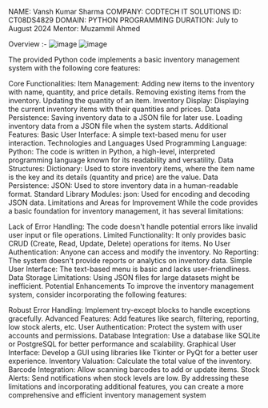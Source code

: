 NAME: Vansh Kumar Sharma
COMPANY: CODTECH IT SOLUTIONS
ID: CT08DS4829
DOMAIN: PYTHON PROGRAMMING
DURATION: July to August 2024
Mentor: Muzammil Ahmed



Overview :-
![image](https://github.com/user-attachments/assets/fa3834f4-89aa-4f06-b16c-43c84d8ad94c)
![image](https://github.com/user-attachments/assets/acd952ba-f8bf-488f-a485-3a86c517e893)


The provided Python code implements a basic inventory management system with the following core features:

Core Functionalities:
Item Management:
Adding new items to the inventory with name, quantity, and price details.
Removing existing items from the inventory.
Updating the quantity of an item.
Inventory Display:
Displaying the current inventory items with their quantities and prices.
Data Persistence:
Saving inventory data to a JSON file for later use.
Loading inventory data from a JSON file when the system starts.
Additional Features:
Basic User Interface:
A simple text-based menu for user interaction.
Technologies and Languages Used
Programming Language:
Python: The code is written in Python, a high-level, interpreted programming language known for its readability and versatility.
Data Structures:
Dictionary: Used to store inventory items, where the item name is the key and its details (quantity and price) are the value.
Data Persistence:
JSON: Used to store inventory data in a human-readable format.
Standard Library Modules:
json: Used for encoding and decoding JSON data.
Limitations and Areas for Improvement
While the code provides a basic foundation for inventory management, it has several limitations:

Lack of Error Handling: The code doesn't handle potential errors like invalid user input or file operations.
Limited Functionality: It only provides basic CRUD (Create, Read, Update, Delete) operations for items.
No User Authentication: Anyone can access and modify the inventory.
No Reporting: The system doesn't provide reports or analytics on inventory data.
Simple User Interface: The text-based menu is basic and lacks user-friendliness.
Data Storage Limitations: Using JSON files for large datasets might be inefficient.
Potential Enhancements
To improve the inventory management system, consider incorporating the following features:

Robust Error Handling: Implement try-except blocks to handle exceptions gracefully.
Advanced Features: Add features like search, filtering, reporting, low stock alerts, etc.
User Authentication: Protect the system with user accounts and permissions.
Database Integration: Use a database like SQLite or PostgreSQL for better performance and scalability.
Graphical User Interface: Develop a GUI using libraries like Tkinter or PyQt for a better user experience.
Inventory Valuation: Calculate the total value of the inventory.
Barcode Integration: Allow scanning barcodes to add or update items.
Stock Alerts: Send notifications when stock levels are low.
By addressing these limitations and incorporating additional features, you can create a more comprehensive and efficient inventory management system
